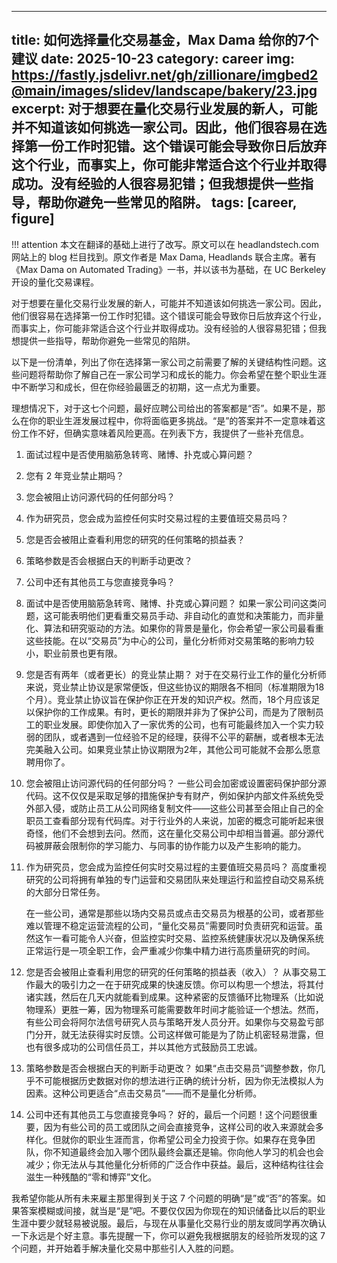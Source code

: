 
---
title: 如何选择量化交易基金，Max Dama 给你的7个建议
date: 2025-10-23
category: career
img: https://fastly.jsdelivr.net/gh/zillionare/imgbed2@main/images/slidev/landscape/bakery/23.jpg
excerpt: 对于想要在量化交易行业发展的新人，可能并不知道该如何挑选一家公司。因此，他们很容易在选择第一份工作时犯错。这个错误可能会导致你日后放弃这个行业，而事实上，你可能非常适合这个行业并取得成功。没有经验的人很容易犯错；但我想提供一些指导，帮助你避免一些常见的陷阱。
tags: [career, figure]
---

!!! attention
   本文在翻译的基础上进行了改写。原文可以在 headlandstech.com 网站上的 blog 栏目找到。原文作者是 Max Dama, Headlands 联合主席。著有《Max Dama on Automated Trading》一书，并以该书为基础，在 UC Berkeley 开设的量化交易课程。

对于想要在量化交易行业发展的新人，可能并不知道该如何挑选一家公司。因此，他们很容易在选择第一份工作时犯错。这个错误可能会导致你日后放弃这个行业，而事实上，你可能非常适合这个行业并取得成功。没有经验的人很容易犯错；但我想提供一些指导，帮助你避免一些常见的陷阱。


以下是一份清单，列出了你在选择第一家公司之前需要了解的关键结构性问题。这些问题将帮助你了解自己在一家公司学习和成长的能力。你会希望在整个职业生涯中不断学习和成长，但在你经验最匮乏的初期，这一点尤为重要。

理想情况下，对于这七个问题，最好应聘公司给出的答案都是“否”。如果不是，那么在你的职业生涯发展过程中，你将面临更多挑战。“是”的答案并不一定意味着这份工作不好，但确实意味着风险更高。在列表下方，我提供了一些补充信息。


1. 面试过程中是否使用脑筋急转弯、赌博、扑克或心算问题？
2. 您有 2 年竞业禁止期吗？
3. 您会被阻止访问源代码的任何部分吗？
4. 作为研究员，您会成为监控任何实时交易过程的主要值班交易员吗？
5. 您是否会被阻止查看利用您的研究的任何策略的损益表？
6. 策略参数是否会根据白天的判断手动更改？
7. 公司中还有其他员工与您直接竞争吗？

1. 面试中是否使用脑筋急转弯、赌博、扑克或心算问题？
   如果一家公司问这类问题，这可能表明他们更看重交易员手动、非自动化的直觉和决策能力，而非量化、算法和研究驱动的方法。如果你的背景是量化，你会希望一家公司最看重这些技能。在以“交易员”为中心的公司，量化分析师对交易策略的影响力较小，职业前景也更有限。

2. 您是否有两年（或者更长）的竞业禁止期？
   对于在交易行业工作的量化分析师来说，竞业禁止协议是家常便饭，但这些协议的期限各不相同（标准期限为18个月）。竞业禁止协议旨在保护你正在开发的知识产权。然而，18个月应该足以保护你的工作成果。有时，更长的期限并非为了保护公司，而是为了限制员工的职业发展。即使你加入了一家优秀的公司，也有可能最终加入一个实力较弱的团队，或者遇到一位经验不足的经理，获得不公平的薪酬，或者根本无法完美融入公司。如果竞业禁止协议期限为2年，其他公司可能就不会那么愿意聘用你了。

3. 您会被阻止访问源代码的任何部分吗？
   一些公司会加密或设置密码保护部分源代码。这不仅仅是采取足够的措施保护专有财产，例如保护内部文件系统免受外部入侵，或防止员工从公司网络复制文件——这些公司甚至会阻止自己的全职员工查看部分现有代码库。对于行业外的人来说，加密的概念可能听起来很奇怪，他们不会想到去问。然而，这在量化交易公司中却相当普遍。部分源代码被屏蔽会限制你的学习能力、与同事的协作能力以及产生影响的能力。

4. 作为研究员，您会成为监控任何实时交易过程的主要值班交易员吗？
   高度重视研究的公司将拥有单独的专门运营和交易团队来处理运行和监控自动交易系统的大部分日常任务。
   
   在一些公司，通常是那些以场内交易员或点击交易员为根基的公司，或者那些难以管理不稳定运营流程的公司，“量化交易员”需要同时负责研究和运营。虽然这乍一看可能令人兴奋，但监控实时交易、监控系统健康状况以及确保系统正常运行是一项全职工作，会严重减少你集中精力进行高质量研究的时间。

5. 您是否会被阻止查看利用您的研究的任何策略的损益表（收入）？
   从事交易工作最大的吸引力之一在于研究成果的快速反馈。你可以构思一个想法，将其付诸实践，然后在几天内就能看到成果。这种紧密的反馈循环比物理系（比如说物理系）更胜一筹，因为物理系可能需要数年时间才能验证一个想法。然而，有些公司会将阿尔法信号研究人员与策略开发人员分开。如果你与交易盈亏部门分开，就无法获得实时反馈。公司这样做可能是为了防止机密轻易泄露，但也有很多成功的公司信任员工，并以其他方式鼓励员工忠诚。

6. 策略参数是否会根据白天的判断手动更改？
   如果“点击交易员”调整参数，你几乎不可能根据历史数据对你的想法进行正确的统计分析，因为你无法模拟人为因素。这种公司更适合“点击交易员”——而不是量化分析师。

7. 公司中还有其他员工与您直接竞争吗？
   好的，最后一个问题！这个问题很重要，因为有些公司的员工或团队之间会直接竞争，这样公司的收入来源就会多样化。但就你的职业生涯而言，你希望公司全力投资于你。如果存在竞争团队，你不知道最终会加入哪个团队最终会赢还是输。你向他人学习的机会也会减少；你无法从与其他量化分析师的广泛合作中获益。最后，这种结构往往会滋生一种残酷的“零和博弈”文化。

我希望你能从所有未来雇主那里得到关于这 7 个问题的明确“是”或“否”的答案。如果答案模糊或间接，就当是“是”吧。不要仅仅因为你现在的知识储备比以后的职业生涯中要少就轻易被说服。最后，与现在从事量化交易行业的朋友或同学再次确认一下永远是个好主意。事先提醒一下，你可以避免我根据朋友的经验所发现的这 7 个问题，并开始着手解决量化交易中那些引人入胜的问题。
